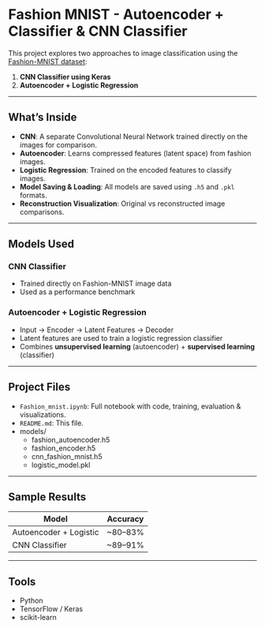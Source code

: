 # Fashion MNIST - Autoencoder + Classifier & CNN Classifier

This project explores two approaches to image classification using the [Fashion-MNIST dataset](https://github.com/zalandoresearch/fashion-mnist):

1. **CNN Classifier using Keras**
2. **Autoencoder + Logistic Regression**

---

##  What’s Inside

- **CNN**: A separate Convolutional Neural Network trained directly on the images for comparison.
- **Autoencoder**: Learns compressed features (latent space) from fashion images.
- **Logistic Regression**: Trained on the encoded features to classify images.
- **Model Saving & Loading**: All models are saved using `.h5` and `.pkl` formats.
- **Reconstruction Visualization**: Original vs reconstructed image comparisons.

---

##  Models Used

###  CNN Classifier
- Trained directly on Fashion-MNIST image data
- Used as a performance benchmark

###  Autoencoder + Logistic Regression
- Input → Encoder → Latent Features → Decoder
- Latent features are used to train a logistic regression classifier
- Combines **unsupervised learning** (autoencoder) + **supervised learning** (classifier)


---

##  Project Files

- `Fashion_mnist.ipynb`: Full notebook with code, training, evaluation & visualizations.
- `README.md`: This file.
- models/
  - fashion_autoencoder.h5
  - fashion_encoder.h5
  - cnn_fashion_mnist.h5
  - logistic_model.pkl
---

## Sample Results

| Model                      | Accuracy   |
|---------------------------|------------|
| Autoencoder + Logistic    | ~80–83%    |
| CNN Classifier            | ~89–91%    |

---
##  Tools
- Python
- TensorFlow / Keras
- scikit-learn


